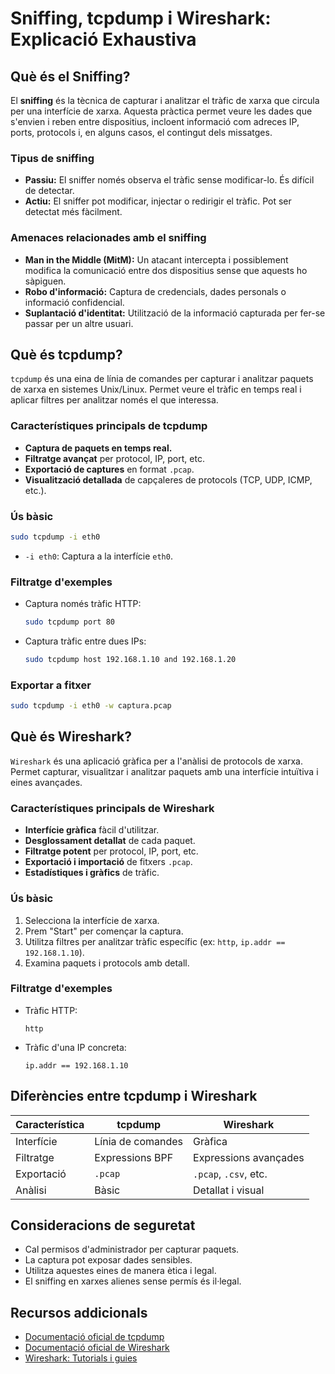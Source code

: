 # Sniffing, tcpdump i Wireshark: Explicació Exhaustiva

## Què és el Sniffing?

El **sniffing** és la tècnica de capturar i analitzar el tràfic de xarxa que circula per una interfície de xarxa. Aquesta pràctica permet veure les dades que s'envien i reben entre dispositius, incloent informació com adreces IP, ports, protocols i, en alguns casos, el contingut dels missatges.

### Tipus de sniffing

- **Passiu:** El sniffer només observa el tràfic sense modificar-lo. És difícil de detectar.
- **Actiu:** El sniffer pot modificar, injectar o redirigir el tràfic. Pot ser detectat més fàcilment.

### Amenaces relacionades amb el sniffing

- **Man in the Middle (MitM):** Un atacant intercepta i possiblement modifica la comunicació entre dos dispositius sense que aquests ho sàpiguen.
- **Robo d'informació:** Captura de credencials, dades personals o informació confidencial.
- **Suplantació d'identitat:** Utilització de la informació capturada per fer-se passar per un altre usuari.

## Què és tcpdump?

`tcpdump` és una eina de línia de comandes per capturar i analitzar paquets de xarxa en sistemes Unix/Linux. Permet veure el tràfic en temps real i aplicar filtres per analitzar només el que interessa.

### Característiques principals de tcpdump

- **Captura de paquets en temps real.**
- **Filtratge avançat** per protocol, IP, port, etc.
- **Exportació de captures** en format `.pcap`.
- **Visualització detallada** de capçaleres de protocols (TCP, UDP, ICMP, etc.).

### Ús bàsic

```bash
sudo tcpdump -i eth0
```
- `-i eth0`: Captura a la interfície `eth0`.

### Filtratge d'exemples

- Captura només tràfic HTTP:
    ```bash
    sudo tcpdump port 80
    ```
- Captura tràfic entre dues IPs:
    ```bash
    sudo tcpdump host 192.168.1.10 and 192.168.1.20
    ```

### Exportar a fitxer

```bash
sudo tcpdump -i eth0 -w captura.pcap
```

## Què és Wireshark?

`Wireshark` és una aplicació gràfica per a l'anàlisi de protocols de xarxa. Permet capturar, visualitzar i analitzar paquets amb una interfície intuïtiva i eines avançades.

### Característiques principals de Wireshark

- **Interfície gràfica** fàcil d'utilitzar.
- **Desglossament detallat** de cada paquet.
- **Filtratge potent** per protocol, IP, port, etc.
- **Exportació i importació** de fitxers `.pcap`.
- **Estadístiques i gràfics** de tràfic.

### Ús bàsic

1. Selecciona la interfície de xarxa.
2. Prem "Start" per començar la captura.
3. Utilitza filtres per analitzar tràfic específic (ex: `http`, `ip.addr == 192.168.1.10`).
4. Examina paquets i protocols amb detall.

### Filtratge d'exemples

- Tràfic HTTP:
    ```
    http
    ```
- Tràfic d'una IP concreta:
    ```
    ip.addr == 192.168.1.10
    ```

## Diferències entre tcpdump i Wireshark

| Característica      | tcpdump                  | Wireshark                |
|---------------------|--------------------------|--------------------------|
| Interfície          | Línia de comandes        | Gràfica                  |
| Filtratge           | Expressions BPF          | Expressions avançades    |
| Exportació          | `.pcap`                  | `.pcap`, `.csv`, etc.    |
| Anàlisi             | Bàsic                    | Detallat i visual        |

## Consideracions de seguretat

- Cal permisos d'administrador per capturar paquets.
- La captura pot exposar dades sensibles.
- Utilitza aquestes eines de manera ètica i legal.
- El sniffing en xarxes alienes sense permís és il·legal.

## Recursos addicionals

- [Documentació oficial de tcpdump](https://www.tcpdump.org/)
- [Documentació oficial de Wireshark](https://www.wireshark.org/docs/)
- [Wireshark: Tutorials i guies](https://wiki.wireshark.org/)
